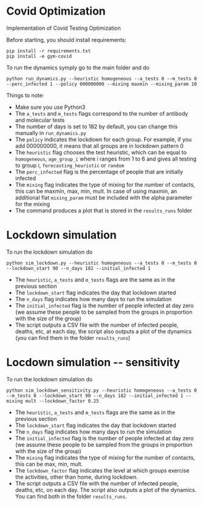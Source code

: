 # Covid Optimization

Implementation of Covid Testing Optimization

Before starting, you should install requirements:
```
pip install -r requirements.txt
pip install -e gym-covid

```
To run the dynamics symply go to the main folder and do

```
python run_dynamics.py --heuristic homogeneous --a_tests 0 --m_tests 0 --perc_infected 1 --policy 000000000 --mixing maxmin --mixing_param 10
```

Things to note:
* Make sure you use Python3
* The ```a_tests``` and ```m_tests``` flags correspond to the number of antibody and molecular tests
* The number of days is set to 182 by default, you can change this manually in ```run_dynamics.py```
* The ```policy``` indicates the lockdown for each group. For example, if you add 000000000, it means that all groups are in lockdown pattern 0
* The ```heuristic``` flag chooses the test heuristic, which can be equal to ```homogeneous```, ```age_group_i``` where i ranges from 1 to 6 and gives all testing to group i, ```forecasting_heuristic``` or ```random```
* The ```perc_infected``` flag is the percentage of people that are initially infected
* The ```mixing``` flag indicates the type of mixing for the number of contacts, this can be maxmin, max, min, mult. In case of using maxmin, an additional flat ```mixing_param``` must be included with the alpha parameter for the mixing
* The command produces a plot that is stored in the ```results_runs``` folder



# Lockdown simulation

To run the lockdown simulation do

```
python sim_lockdown.py --heuristic homogeneous --a_tests 0 --m_tests 0 --lockdown_start 90 --n_days 182 --initial_infected 1
```

* The ```heuristic```, ```a_tests``` and ```m_tests``` flags are the same as in the previous section
* The ```lockdown_start``` flag indicates the day that lockdown started
* The ```n_days``` flag indicates how many days to run the simulation
* The ```initial_infected``` flag is the number of people infected at day zero (we assume these people to be sampled from the groups in proportion with the size of the group)
* The script outputs a CSV file with the number of infected people, deaths, etc, at each day, the script also outputs a plot of the dynamics (you can find them in the folder ```results_runs```)


# Locdown simulation -- sensitivity

To run the lockdown simulation do

```
python sim_lockdown_sensitivity.py --heuristic homogeneous --a_tests 0 --m_tests 0 --lockdown_start 90 --n_days 182 --initial_infected 1 --mixing mult --lockdown_factor 0.25
```

* The ```heuristic```, ```a_tests``` and ```m_tests``` flags are the same as in the previous section
* The ```lockdown_start``` flag indicates the day that lockdown started
* The ```n_days``` flag indicates how many days to run the simulation
* The ```initial_infected``` flag is the number of people infected at day zero (we assume these people to be sampled from the groups in proportion with the size of the group)
* The ```mixing``` flag indicates the type of mixing for the number of contacts, this can be max, min, mult. 
* The ```lockdown_factor``` flag indicates the level at which groups exercise the activities, other than home, during lockdown.
* The script outputs a CSV file with the number of infected people, deaths, etc, on each day. The script also outputs a plot of the dynamics. You can find both in the folder ```results_runs```.

